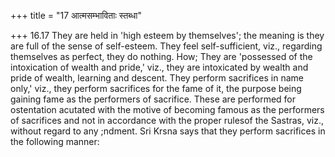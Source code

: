 +++
title = "17 आत्मसम्भाविताः स्तब्धा"

+++
16.17 They are held in 'high esteem by themselves'; the meaning is they are full of the sense of self-esteem. They feel self-sufficient, viz.,
regarding themselves as perfect, they do nothing. How; They are
'possessed of the intoxication of wealth and pride,' viz., they are intoxicated by wealth and pride of wealth, learning and descent. They perform sacrifices in name only,' viz., they perform sacrifices for the fame of it, the purpose being gaining fame as the performers of sacrifice. These are performed for ostentation acutated with the motive of becoming famous as the performers of sacrifices and not in accordance with the proper rulesof the Sastras, viz., without regard to any
;ndment. Sri Krsna says that they perform sacrifices in the following manner:

